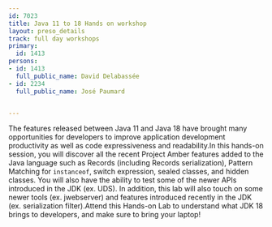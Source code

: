 ---
id: 7023
title: Java 11 to 18 Hands on workshop
layout: preso_details
track: full day workshops
primary:
  id: 1413
persons:
- id: 1413
  full_public_name: David Delabassée
- id: 2234
  full_public_name: José Paumard

---
The features released between Java 11 and Java 18 have brought many opportunities for developers to improve application development productivity as well as code expressiveness and readability.In this hands-on session, you will discover all the recent Project Amber features added to the Java language such as Records (including Records serialization), Pattern Matching for `instanceof`, switch expression, sealed classes, and hidden classes. You will also have the ability to test some of the newer APIs introduced in the JDK (ex. UDS). In addition, this lab will also touch on some newer tools (ex. jwebserver) and features introduced recently in the JDK (ex. serialization filter).Attend this Hands-on Lab to understand what JDK 18 brings to developers, and make sure to bring your laptop!